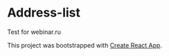 # Address-list
Test for webinar.ru

This project was bootstrapped with [Create React App](https://github.com/facebookincubator/create-react-app).